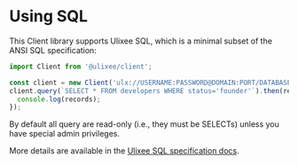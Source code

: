 # Using SQL

This Client library supports Ulixee SQL, which is a minimal subset of the ANSI SQL specification:

```javascript
import Client from '@ulixee/client';

const client = new Client('ulx://USERNAME:PASSWORD@DOMAIN:PORT/DATABASE');
client.query(`SELECT * FROM developers WHERE status='founder'`).then(records => {
  console.log(records);
});
```

By default all query are read-only (i.e., they must be SELECTs) unless you have special admin privileges. 

More details are available in the [Ulixee SQL specification docs](../../sql).
